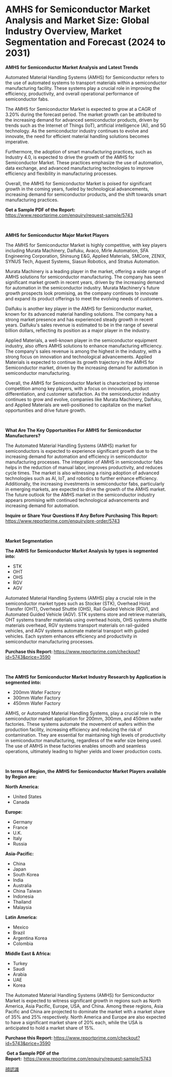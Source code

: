 <p><h1>AMHS for Semiconductor Market Analysis and Market Size: Global Industry Overview, Market Segmentation and Forecast (2024 to 2031)</h1></p><p><strong>AMHS for Semiconductor Market Analysis and Latest Trends</strong></p>
<p><p>Automated Material Handling Systems (AMHS) for Semiconductor refers to the use of automated systems to transport materials within a semiconductor manufacturing facility. These systems play a crucial role in improving the efficiency, productivity, and overall operational performance of semiconductor fabs.</p><p>The AMHS for Semiconductor Market is expected to grow at a CAGR of 3.20% during the forecast period. The market growth can be attributed to the increasing demand for advanced semiconductor products, driven by trends such as the Internet of Things (IoT), artificial intelligence (AI), and 5G technology. As the semiconductor industry continues to evolve and innovate, the need for efficient material handling solutions becomes imperative.</p><p>Furthermore, the adoption of smart manufacturing practices, such as Industry 4.0, is expected to drive the growth of the AMHS for Semiconductor Market. These practices emphasize the use of automation, data exchange, and advanced manufacturing technologies to improve efficiency and flexibility in manufacturing processes.</p><p>Overall, the AMHS for Semiconductor Market is poised for significant growth in the coming years, fueled by technological advancements, increasing demand for semiconductor products, and the shift towards smart manufacturing practices.</p></p>
<p><strong>Get a Sample PDF of the Report:&nbsp;</strong> <a href="https://www.reportprime.com/enquiry/request-sample/5743">https://www.reportprime.com/enquiry/request-sample/5743</a></p>
<p>&nbsp;</p>
<p><strong>AMHS for Semiconductor Major Market Players</strong></p>
<p><p>The AMHS for Semiconductor Market is highly competitive, with key players including Murata Machinery, Daifuku, Avaco, Mirle Automation, SFA Engineering Corporation, Shinsung E&G, Applied Materials, SMCore, ZENIX, SYNUS Tech, Aquest Systems, Siasun Robotics, and Stratus Automation. </p><p>Murata Machinery is a leading player in the market, offering a wide range of AMHS solutions for semiconductor manufacturing. The company has seen significant market growth in recent years, driven by the increasing demand for automation in the semiconductor industry. Murata Machinery's future growth prospects look promising, as the company continues to innovate and expand its product offerings to meet the evolving needs of customers.</p><p>Daifuku is another key player in the AMHS for Semiconductor market, known for its advanced material handling solutions. The company has a strong market presence and has experienced steady growth in recent years. Daifuku's sales revenue is estimated to be in the range of several billion dollars, reflecting its position as a major player in the industry.</p><p>Applied Materials, a well-known player in the semiconductor equipment industry, also offers AMHS solutions to enhance manufacturing efficiency. The company's sales revenue is among the highest in the industry, with a strong focus on innovation and technological advancements. Applied Materials is expected to continue its growth trajectory in the AMHS for Semiconductor market, driven by the increasing demand for automation in semiconductor manufacturing.</p><p>Overall, the AMHS for Semiconductor Market is characterized by intense competition among key players, with a focus on innovation, product differentiation, and customer satisfaction. As the semiconductor industry continues to grow and evolve, companies like Murata Machinery, Daifuku, and Applied Materials are well-positioned to capitalize on the market opportunities and drive future growth.</p></p>
<p>&nbsp;</p>
<p><strong>What Are The Key Opportunities For AMHS for Semiconductor Manufacturers?</strong></p>
<p><p>The Automated Material Handling Systems (AMHS) market for semiconductors is expected to experience significant growth due to the increasing demand for automation and efficiency in semiconductor manufacturing processes. The integration of AMHS in semiconductor fabs helps in the reduction of manual labor, improves productivity, and reduces cycle times. The market is also witnessing a rising adoption of advanced technologies such as AI, IoT, and robotics to further enhance efficiency. Additionally, the increasing investments in semiconductor fabs, particularly in emerging markets, are expected to drive the growth of the AMHS market. The future outlook for the AMHS market in the semiconductor industry appears promising with continued technological advancements and increasing demand for automation.</p></p>
<p><strong>Inquire or Share Your Questions If Any Before Purchasing This Report:</strong> <a href="https://www.reportprime.com/enquiry/pre-order/5743">https://www.reportprime.com/enquiry/pre-order/5743</a></p>
<p>&nbsp;</p>
<p><strong>Market Segmentation</strong></p>
<p><strong>The AMHS for Semiconductor Market Analysis by types is segmented into:</strong></p>
<p><ul><li>STK</li><li>OHT</li><li>OHS</li><li>RGV</li><li>AGV</li></ul></p>
<p><p>Automated Material Handling Systems (AMHS) play a crucial role in the semiconductor market types such as Stocker (STK), Overhead Hoist Transfer (OHT), Overhead Shuttle (OHS), Rail Guided Vehicle (RGV), and Automated Guided Vehicle (AGV). STK systems store and retrieve materials, OHT systems transfer materials using overhead hoists, OHS systems shuttle materials overhead, RGV systems transport materials on rail-guided vehicles, and AGV systems automate material transport with guided vehicles. Each system enhances efficiency and productivity in semiconductor manufacturing processes.</p></p>
<p><strong>Purchase this Report:&nbsp;</strong><a href="https://www.reportprime.com/checkout?id=5743&price=3590">https://www.reportprime.com/checkout?id=5743&price=3590</a></p>
<p>&nbsp;</p>
<p><strong>The AMHS for Semiconductor Market Industry Research by Application is segmented into:</strong></p>
<p><ul><li>200mm Wafer Factory</li><li>300mm Wafer Factory</li><li>450mm Wafer Factory</li></ul></p>
<p><p>AMHS, or Automated Material Handling Systems, play a crucial role in the semiconductor market application for 200mm, 300mm, and 450mm wafer factories. These systems automate the movement of wafers within the production facility, increasing efficiency and reducing the risk of contamination. They are essential for maintaining high levels of productivity in semiconductor manufacturing, regardless of the wafer size being used. The use of AMHS in these factories enables smooth and seamless operations, ultimately leading to higher yields and lower production costs.</p></p>
<p>&nbsp;</p>
<p><strong>In terms of Region, the AMHS for Semiconductor Market Players available by Region are:</strong></p>
<p>
    <p> <strong> North America: </strong>
        <ul>
            <li>United States</li>
            <li>Canada</li>
        </ul>
        </p> 
    <p> <strong> Europe: </strong>
        <ul>
            <li>Germany</li>
            <li>France</li>
            <li>U.K.</li>
            <li>Italy</li>
            <li>Russia</li>
        </ul>
        </p> 
    <p> <strong> Asia-Pacific: </strong>
        <ul>
            <li>China</li>
            <li>Japan</li>
            <li>South Korea</li>
            <li>India</li>
            <li>Australia</li>
            <li>China Taiwan</li>
            <li>Indonesia</li>
            <li>Thailand</li>
            <li>Malaysia</li>
        </ul>
        </p> 
    <p> <strong> Latin America: </strong>
        <ul>
            <li>Mexico</li>
            <li>Brazil</li>
            <li>Argentina Korea</li>
            <li>Colombia</li>
        </ul>
        </p> 
    <p> <strong> Middle East & Africa: </strong>
        <ul>
            <li>Turkey</li>
            <li>Saudi</li>
            <li>Arabia</li>
            <li>UAE</li>
            <li>Korea</li>
        </ul>
    </p>
    </p>
<p><p>The Automated Material Handling Systems (AMHS) for Semiconductor Market is expected to witness significant growth in regions such as North America, Asia Pacific, Europe, USA, and China. Among these regions, Asia Pacific and China are projected to dominate the market with a market share of 35% and 25% respectively. North America and Europe are also expected to have a significant market share of 20% each, while the USA is anticipated to hold a market share of 15%.</p></p>
<p><strong>Purchase this Report: </strong><a href="https://www.reportprime.com/checkout?id=5743&price=3590">https://www.reportprime.com/checkout?id=5743&price=3590</a></p>
<p>&nbsp;<strong>Get a Sample PDF of the Report:&nbsp;&nbsp;</strong><a href="https://www.reportprime.com/enquiry/request-sample/5743">https://www.reportprime.com/enquiry/request-sample/5743</a></p>
<p><strong></strong></p>
<p><p><a href="https://medium.com/@rudysimonis2023/%E9%A1%94%E8%AA%8D%E8%AD%98%E5%B8%82%E5%A0%B4-%E5%B8%82%E5%A0%B4%E3%82%B7%E3%82%A7%E3%82%A2-%E5%B8%82%E5%A0%B4%E3%83%88%E3%83%AC%E3%83%B3%E3%83%89-%E3%81%9D%E3%81%97%E3%81%A6%E5%B0%86%E6%9D%A5%E3%81%AE%E6%88%90%E9%95%B7%E3%82%92%E6%8E%A2%E3%82%8B-12bdf7273ce4">顔認識</a></p></p>